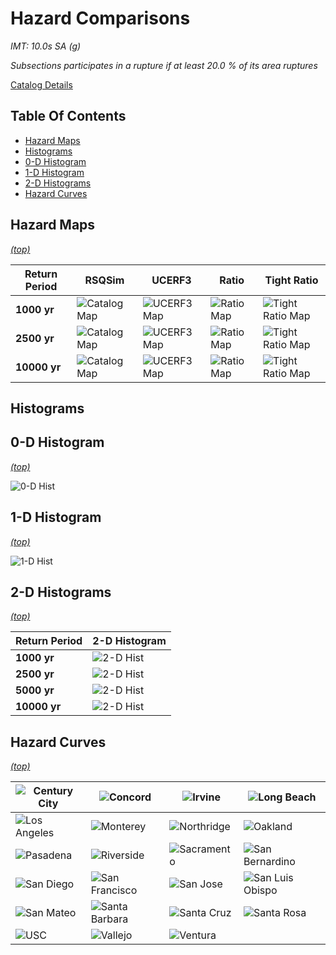 # Hazard Comparisons

*IMT: 10.0s SA (g)*

*Subsections participates in a rupture if at least 20.0 % of its area ruptures*

[Catalog Details](../#bruce-2349)

## Table Of Contents
* [Hazard Maps](#hazard-maps)
* [Histograms](#histograms)
* [0-D Histogram](#0-d-histogram)
* [1-D Histogram](#1-d-histogram)
* [2-D Histograms](#2-d-histograms)
* [Hazard Curves](#hazard-curves)
## Hazard Maps
*[(top)](#table-of-contents)*


| Return Period | RSQSim | UCERF3 | Ratio | Tight Ratio |
|-----|-----|-----|-----|-----|
| **1000 yr** | ![Catalog Map](resources/map_1000yr_rsqsim.png) | ![UCERF3 Map](resources/map_1000yr_u3.png) | ![Ratio Map](resources/map_1000yr_ratio_log.png) | ![Tight Ratio Map](resources/map_1000yr_ratio_log_tight.png) |
| **2500 yr** | ![Catalog Map](resources/map_2500yr_rsqsim.png) | ![UCERF3 Map](resources/map_2500yr_u3.png) | ![Ratio Map](resources/map_2500yr_ratio_log.png) | ![Tight Ratio Map](resources/map_2500yr_ratio_log_tight.png) |
| **10000 yr** | ![Catalog Map](resources/map_10000yr_rsqsim.png) | ![UCERF3 Map](resources/map_10000yr_u3.png) | ![Ratio Map](resources/map_10000yr_ratio_log.png) | ![Tight Ratio Map](resources/map_10000yr_ratio_log_tight.png) |

## Histograms

## 0-D Histogram
*[(top)](#table-of-contents)*

![0-D Hist](resources/hist_0d.png)

## 1-D Histogram
*[(top)](#table-of-contents)*

![1-D Hist](resources/hist_1d.png)

## 2-D Histograms
*[(top)](#table-of-contents)*

| Return Period | 2-D Histogram |
|-----|-----|
| **1000 yr** | ![2-D Hist](resources/hist_2d_1000yr.png) |
| **2500 yr** | ![2-D Hist](resources/hist_2d_2500yr.png) |
| **5000 yr** | ![2-D Hist](resources/hist_2d_5000yr.png) |
| **10000 yr** | ![2-D Hist](resources/hist_2d_10000yr.png) |

## Hazard Curves
*[(top)](#table-of-contents)*

| ![Century City](resources/curves/curves_Century_City.png) | ![Concord](resources/curves/curves_Concord.png) | ![Irvine](resources/curves/curves_Irvine.png) | ![Long Beach](resources/curves/curves_Long_Beach.png) |
|-----|-----|-----|-----|
| ![Los Angeles](resources/curves/curves_Los_Angeles.png) | ![Monterey](resources/curves/curves_Monterey.png) | ![Northridge](resources/curves/curves_Northridge.png) | ![Oakland](resources/curves/curves_Oakland.png) |
| ![Pasadena](resources/curves/curves_Pasadena.png) | ![Riverside](resources/curves/curves_Riverside.png) | ![Sacramento](resources/curves/curves_Sacramento.png) | ![San Bernardino](resources/curves/curves_San_Bernardino.png) |
| ![San Diego](resources/curves/curves_San_Diego.png) | ![San Francisco](resources/curves/curves_San_Francisco.png) | ![San Jose](resources/curves/curves_San_Jose.png) | ![San Luis Obispo](resources/curves/curves_San_Luis_Obispo.png) |
| ![San Mateo](resources/curves/curves_San_Mateo.png) | ![Santa Barbara](resources/curves/curves_Santa_Barbara.png) | ![Santa Cruz](resources/curves/curves_Santa_Cruz.png) | ![Santa Rosa](resources/curves/curves_Santa_Rosa.png) |
| ![USC](resources/curves/curves_USC.png) | ![Vallejo](resources/curves/curves_Vallejo.png) | ![Ventura](resources/curves/curves_Ventura.png) |  |


